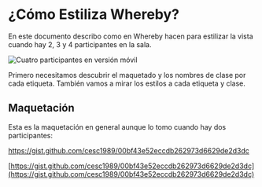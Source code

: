 # ¿Cómo Estiliza Whereby?
En este documento describo como en Whereby hacen para estilizar la vista cuando hay 2, 3 y 4 participantes en la sala.

![Cuatro participantes en versión móvil](https://trello-attachments.s3.amazonaws.com/5ea789e69a21e531e7dd94ff/720x1280/2d0eac52d83945248c2e68318de9da94/Screenshot_20200429-193731.png)


Primero necesitamos descubrir el maquetado y los nombres de clase por cada etiqueta. También vamos a mirar los estilos a cada etiqueta y clase.

## Maquetación

Esta es la maquetación en general aunque lo tomo cuando hay dos participantes:

https://gist.github.com/cesc1989/00bf43e52eccdb262973d6629de2d3dc


[https://gist.github.com/cesc1989/00bf43e52eccdb262973d6629de2d3dc](https://gist.github.com/cesc1989/00bf43e52eccdb262973d6629de2d3dc)

